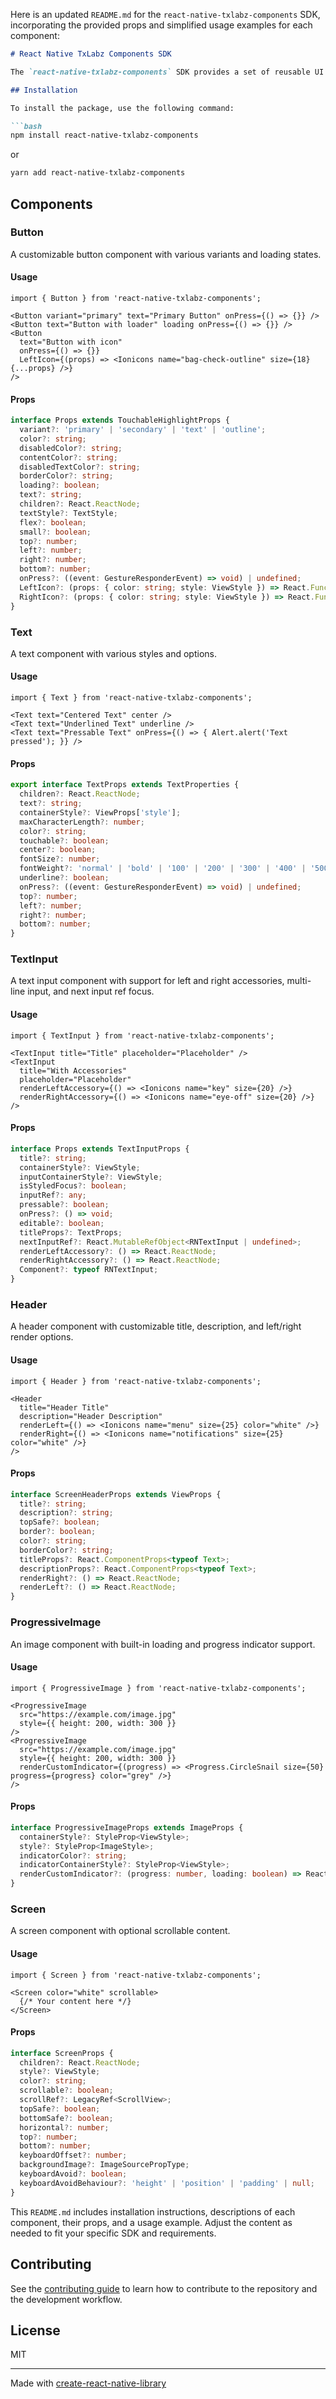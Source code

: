 Here is an updated `README.md` for the `react-native-txlabz-components` SDK, incorporating the provided props and simplified usage examples for each component:

```markdown
# React Native TxLabz Components SDK

The `react-native-txlabz-components` SDK provides a set of reusable UI components for React Native applications. This SDK includes components such as `Button`, `Header`, `ProgressiveImage`, `Screen`, `Text`, and `TextInput`.

## Installation

To install the package, use the following command:

```bash
npm install react-native-txlabz-components
```

or

```bash
yarn add react-native-txlabz-components
```

## Components

### Button

A customizable button component with various variants and loading states.

#### Usage

```tsx
import { Button } from 'react-native-txlabz-components';

<Button variant="primary" text="Primary Button" onPress={() => {}} />
<Button text="Button with loader" loading onPress={() => {}} />
<Button 
  text="Button with icon"
  onPress={() => {}}
  LeftIcon={(props) => <Ionicons name="bag-check-outline" size={18} {...props} />}
/>
```

#### Props

```ts
interface Props extends TouchableHighlightProps {
  variant?: 'primary' | 'secondary' | 'text' | 'outline';
  color?: string;
  disabledColor?: string;
  contentColor?: string;
  disabledTextColor?: string;
  borderColor?: string;
  loading?: boolean;
  text?: string;
  children?: React.ReactNode;
  textStyle?: TextStyle;
  flex?: boolean;
  small?: boolean;
  top?: number;
  left?: number;
  right?: number;
  bottom?: number;
  onPress?: ((event: GestureResponderEvent) => void) | undefined;
  LeftIcon?: (props: { color: string; style: ViewStyle }) => React.FunctionComponentElement<any>;
  RightIcon?: (props: { color: string; style: ViewStyle }) => React.FunctionComponentElement<any>;
}
```

### Text

A text component with various styles and options.

#### Usage

```tsx
import { Text } from 'react-native-txlabz-components';

<Text text="Centered Text" center />
<Text text="Underlined Text" underline />
<Text text="Pressable Text" onPress={() => { Alert.alert('Text pressed'); }} />
```

#### Props

```ts
export interface TextProps extends TextProperties {
  children?: React.ReactNode;
  text?: string;
  containerStyle?: ViewProps['style'];
  maxCharacterLength?: number;
  color?: string;
  touchable?: boolean;
  center?: boolean;
  fontSize?: number;
  fontWeight?: 'normal' | 'bold' | '100' | '200' | '300' | '400' | '500' | '600' | '700' | '800' | '900';
  underline?: boolean;
  onPress?: ((event: GestureResponderEvent) => void) | undefined;
  top?: number;
  left?: number;
  right?: number;
  bottom?: number;
}
```

### TextInput

A text input component with support for left and right accessories, multi-line input, and next input ref focus.

#### Usage

```tsx
import { TextInput } from 'react-native-txlabz-components';

<TextInput title="Title" placeholder="Placeholder" />
<TextInput 
  title="With Accessories" 
  placeholder="Placeholder" 
  renderLeftAccessory={() => <Ionicons name="key" size={20} />} 
  renderRightAccessory={() => <Ionicons name="eye-off" size={20} />}
/>
```

#### Props

```ts
interface Props extends TextInputProps {
  title?: string;
  containerStyle?: ViewStyle;
  inputContainerStyle?: ViewStyle;
  isStyledFocus?: boolean;
  inputRef?: any;
  pressable?: boolean;
  onPress?: () => void;
  editable?: boolean;
  titleProps?: TextProps;
  nextInputRef?: React.MutableRefObject<RNTextInput | undefined>;
  renderLeftAccessory?: () => React.ReactNode;
  renderRightAccessory?: () => React.ReactNode;
  Component?: typeof RNTextInput;
}
```

### Header

A header component with customizable title, description, and left/right render options.

#### Usage

```tsx
import { Header } from 'react-native-txlabz-components';

<Header 
  title="Header Title" 
  description="Header Description"
  renderLeft={() => <Ionicons name="menu" size={25} color="white" />}
  renderRight={() => <Ionicons name="notifications" size={25} color="white" />}
/>
```

#### Props

```ts
interface ScreenHeaderProps extends ViewProps {
  title?: string;
  description?: string;
  topSafe?: boolean;
  border?: boolean;
  color?: string;
  borderColor?: string;
  titleProps?: React.ComponentProps<typeof Text>;
  descriptionProps?: React.ComponentProps<typeof Text>;
  renderRight?: () => React.ReactNode;
  renderLeft?: () => React.ReactNode;
}
```

### ProgressiveImage

An image component with built-in loading and progress indicator support.

#### Usage

```tsx
import { ProgressiveImage } from 'react-native-txlabz-components';

<ProgressiveImage 
  src="https://example.com/image.jpg"
  style={{ height: 200, width: 300 }}
/>
<ProgressiveImage 
  src="https://example.com/image.jpg"
  style={{ height: 200, width: 300 }}
  renderCustomIndicator={(progress) => <Progress.CircleSnail size={50} progress={progress} color="grey" />}
/>
```

#### Props

```ts
interface ProgressiveImageProps extends ImageProps {
  containerStyle?: StyleProp<ViewStyle>;
  style?: StyleProp<ImageStyle>;
  indicatorColor?: string;
  indicatorContainerStyle?: StyleProp<ViewStyle>;
  renderCustomIndicator?: (progress: number, loading: boolean) => React.ReactNode;
}
```

### Screen

A screen component with optional scrollable content.

#### Usage

```tsx
import { Screen } from 'react-native-txlabz-components';

<Screen color="white" scrollable>
  {/* Your content here */}
</Screen>
```

#### Props

```ts
interface ScreenProps {
  children?: React.ReactNode;
  style?: ViewStyle;
  color?: string;
  scrollable?: boolean;
  scrollRef?: LegacyRef<ScrollView>;
  topSafe?: boolean;
  bottomSafe?: boolean;
  horizontal?: number;
  top?: number;
  bottom?: number;
  keyboardOffset?: number;
  backgroundImage?: ImageSourcePropType;
  keyboardAvoid?: boolean;
  keyboardAvoidBehaviour?: 'height' | 'position' | 'padding' | null;
}
```

This `README.md` includes installation instructions, descriptions of each component, their props, and a usage example. Adjust the content as needed to fit your specific SDK and requirements.
## Contributing

See the [contributing guide](CONTRIBUTING.md) to learn how to contribute to the repository and the development workflow.

## License

MIT

---

Made with [create-react-native-library](https://github.com/callstack/react-native-builder-bob)
